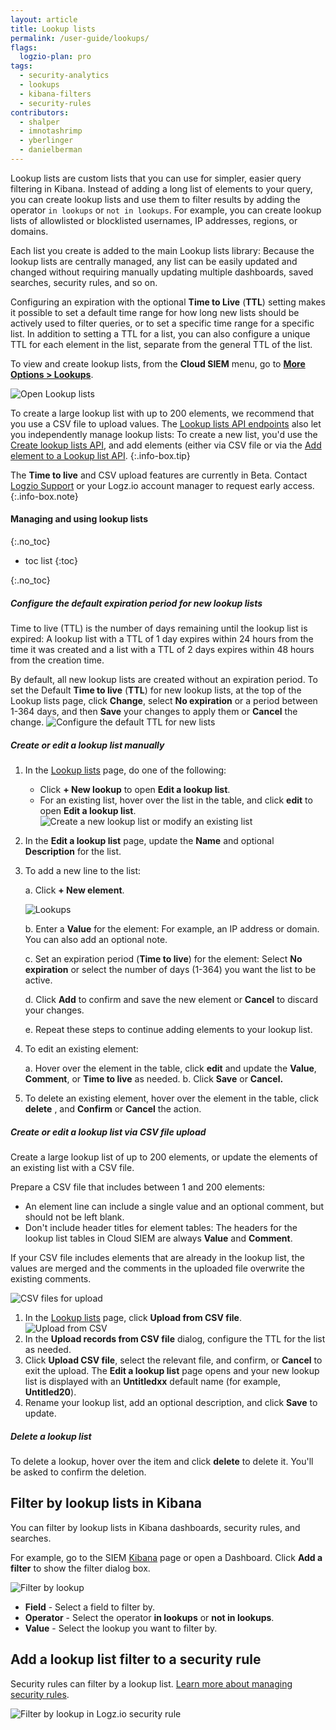 ```yaml
---
layout: article
title: Lookup lists
permalink: /user-guide/lookups/
flags:
  logzio-plan: pro
tags:
  - security-analytics
  - lookups
  - kibana-filters
  - security-rules
contributors:
  - shalper
  - imnotashrimp
  - yberlinger
  - danielberman
---
```



Lookup lists are custom lists that you can use for simpler, easier query filtering in Kibana. 
Instead of adding a long list of elements to your query, you can create lookup lists and use them to filter results by adding the operator `in lookups` or `not in lookups`. For example, you can create lookup lists of allowlisted or blocklisted usernames, IP addresses, regions, or domains. 

Each list you create is added to the main Lookup lists library: Because the lookup lists are centrally managed, any list can be easily updated and changed without requiring manually updating multiple dashboards, saved searches, security rules, and so on.

Configuring an expiration with the optional **Time to Live** (**TTL**) setting makes it possible to set a default time range for how long new lists should be actively used to filter queries, or to set a specific time range for a specific list. In addition to setting a TTL for a list, you can also configure a unique TTL for each element in the list, separate from the general TTL of the list. 

To view and create lookup lists, from the **Cloud SIEM** menu, go to [**More Options > Lookups**](https://app.logz.io/#/dashboard/security/rules/lookup).

![Open Lookup lists](https://dytvr9ot2sszz.cloudfront.net/logz-docs/siem-lookups/lookuplist-nav.gif)

<!-- info-box-start: tip -->
To create a large lookup list with up to 200 elements, we recommend that you use a CSV file to upload values. The [Lookup lists API endpoints](https://docs.logz.io/api/#tag/Lookup-lists) also let you independently manage lookup lists: To create a new list, you'd use the [Create lookup lists API](https://docs.logz.io/api/#tag/Lookup-lists), and add elements (either via CSV file  or via the [Add element to a Lookup list API](https://docs.logz.io/api/#operation/createLookupListElement).
{:.info-box.tip} 
<!-- info-box-end -->

<!-- info-box-start: Note-->
The **Time to live** and CSV upload features are currently in Beta. Contact [Logzio Support](mailto:help@logz.io?subject=Requesting%early%20access.%20Thanks!)  or your Logz.io account manager to request early access. 
{:.info-box.note} 
<!-- info-box-end -->


#### Managing and using lookup lists
{:.no_toc}

- toc list
{:toc}

{:.no_toc}

<div class="tasklist">


##### Configure the default expiration period for new lookup lists

Time to live (TTL) is the number of days remaining until the lookup list is expired: A lookup list with a TTL of 1 day expires within 24 hours from the time it was created and a list with a TTL of 2 days expires within 48 hours from the creation time.

By default, all new lookup lists are created without an expiration period. To set the Default **Time to live** (**TTL**) for new lookup lists, at the top of the Lookup lists page, click **Change**, select **No expiration** or a period between 1-364 days, and then **Save** your changes to apply them or **Cancel** the change. 
![Configure the default TTL for new lists](https://dytvr9ot2sszz.cloudfront.net/logz-docs/siem-lookups/set-default-ttl_2021.gif)



##### Create or edit a lookup list manually


1. In the [Lookup lists](https://app.logz.io/#/dashboard/security/rules/lookup) page, do one of the following: 
   * Click **+ New lookup** to open **Edit a lookup list**. 
   * For an existing list, hover over the list in the table, and click **edit** <i class="li li-pencil"></i> to open **Edit a lookup list**.   
   ![Create a new lookup list or modify an existing list](https://dytvr9ot2sszz.cloudfront.net/logz-docs/siem-lookups/create-edit-lookup_manual.png) 

1. In the **Edit a lookup list** page, update the **Name** and optional **Description** for the list.
  
1. To add a new line to the list: 

   a. Click **+ New element**. 
    
   ![Lookups](https://dytvr9ot2sszz.cloudfront.net/logz-docs/siem-lookups/add_element-lookup_list.gif)

   b.  Enter a **Value** for the element: For example, an IP address or domain. You can also add an optional note. 

   c.  Set an expiration period (**Time to live**) for the element: Select **No expiration** or select the number of days (1-364) you want the list to be active.

   d. Click **Add** to confirm and save the new element or **Cancel** to discard your changes.

   e. Repeat these steps to continue adding elements to your lookup list.

1. To edit an existing element: 

   a.  Hover over the element in the table, click **edit** <i class="li li-pencil"></i> and update the **Value**, **Comment**, or **Time to live** as needed. 
   b. Click **Save** or **Cancel.**

1. To delete an existing element, hover over the element in the table, click **delete** <i class="li li-trash"></i> , and **Confirm** or **Cancel** the action.    

##### Create or edit a lookup list via CSV file upload

Create a large lookup list of up to 200 elements, or update the elements of an existing list with a CSV file. 

Prepare a CSV file that includes between 1 and 200 elements:  

* An element line can include a single value and an optional comment, but should not be left blank. 
* Don't include header titles for element tables: The headers for the lookup list tables in Cloud SIEM are always **Value** and **Comment**.

If your CSV file includes elements that are already in the lookup list, the values are merged and the comments in the uploaded file overwrite the existing comments.

![CSV files for upload](https://dytvr9ot2sszz.cloudfront.net/logz-docs/siem-lookups/csv-for-upload.png)

1. In the [Lookup lists](https://app.logz.io/#/dashboard/security/rules/lookup) page, click **Upload from CSV file**. 
   ![Upload from CSV ](https://dytvr9ot2sszz.cloudfront.net/logz-docs/siem-lookups/newlookup-csv.png)
1. In the **Upload records from CSV file** dialog, configure the TTL for the list as needed.
1. Click **Upload CSV file**, select the relevant file, and confirm, or **Cancel** to exit the upload. 
   The **Edit a lookup list** page opens and your new lookup list is displayed with an **Untitledxx** default name (for example, **Untitled20**).
1. Rename your lookup list, add an optional description, and click **Save** to update.



##### Delete a lookup list

To delete a lookup, hover over the item and click **delete** <i class="li li-trash"></i> to delete it. You'll be asked to confirm the deletion.


</div>


## Filter by lookup lists in Kibana

You can filter by lookup lists in Kibana dashboards, security rules, and searches.

For example, go to the SIEM [Kibana](https://app.logz.io/#/dashboard/security/research) page or open a Dashboard. Click **Add a filter** to show the filter dialog box.

![Filter by lookup](https://dytvr9ot2sszz.cloudfront.net/logz-docs/siem-lookups/lookup_filter-kibana_or_dashbd.gif)

* **Field** - Select a field to filter by.
* **Operator** - Select the operator **in lookups** or **not in lookups**.
* **Value** - Select the lookup you want to filter by.

## Add a lookup list filter to a security rule

Security rules can filter by a lookup list. [Learn more about managing security rules]({{site.baseurl}}/user-guide/cloud-siem/manage-security-rules.html).

![Filter by lookup in Logz.io security rule](https://dytvr9ot2sszz.cloudfront.net/logz-docs/siem-lookups/filter-with-lookup_rules.png)
